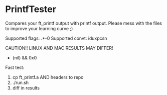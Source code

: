 # PrintfTester

Compares your ft_printf output with printf output.
Please mess with the files to improve your learning curve ;)

Supported flags: .*-0
Supported convt: iduxpcsn

CAUTION!! LINUX AND MAC RESULTS MAY DIFFER!
- (nil) && 0x0

Fast test:
1. cp ft_printf.a AND headers to repo
2. ./run.sh
3. diff in results
